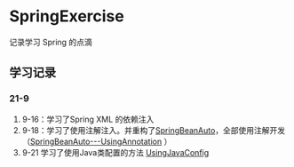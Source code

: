 # SpringExercise
记录学习 Spring 的点滴


## 学习记录

### 21-9
1. 9-16：学习了Spring XML 的依赖注入
2. 9-18：学习了使用注解注入。并重构了[SpringBeanAuto](https://github.com/HildaM/SpringExercise/tree/master/Spring-02-BeanAuto)，全部使用注解开发（[SpringBeanAuto---UsingAnnotation](https://github.com/HildaM/SpringExercise/tree/master/Spring-02-BeanAuto---UsingAnnotation) ）
3. 9-21 学习了使用Java类配置的方法 [UsingJavaConfig](https://github.com/HildaM/SpringExercise/tree/master/Spring-03-UsingJavaConfig)
